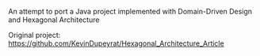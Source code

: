 An attempt to port a Java project implemented with Domain-Driven Design and Hexagonal Architecture

Original project: https://github.com/KevinDupeyrat/Hexagonal_Architecture_Article